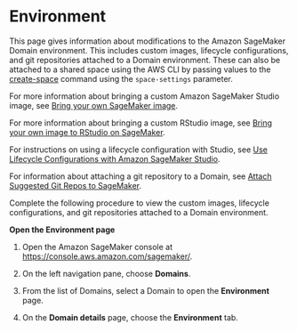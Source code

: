 # Environment<a name="domain-space-environment"></a>

 This page gives information about modifications to the Amazon SageMaker Domain environment\. This includes custom images, lifecycle configurations, and git repositories attached to a Domain environment\. These can also be attached to a shared space using the AWS CLI by passing values to the [create\-space](https://awscli.amazonaws.com/v2/documentation/api/latest/reference/sagemaker/create-space.html) command using the `space-settings` parameter\.

 For more information about bringing a custom Amazon SageMaker Studio image, see [Bring your own SageMaker image](https://docs.aws.amazon.com/sagemaker/latest/dg/studio-byoi.html)\. 

 For more information about bringing a custom RStudio image, see [Bring your own image to RStudio on SageMaker](https://docs.aws.amazon.com/sagemaker/latest/dg/rstudio-byoi.html)\. 

 For instructions on using a lifecycle configuration with Studio, see [Use Lifecycle Configurations with Amazon SageMaker Studio](https://docs.aws.amazon.com/sagemaker/latest/dg/studio-lcc.html)\. 

For information about attaching a git repository to a Domain, see [Attach Suggested Git Repos to SageMaker](https://docs.aws.amazon.com/sagemaker/latest/dg/studio-git-attach.html)\. 

Complete the following procedure to view the custom images, lifecycle configurations, and git repositories attached to a Domain environment\.

 **Open the Environment page** 

1. Open the Amazon SageMaker console at [https://console\.aws\.amazon\.com/sagemaker/](https://console.aws.amazon.com/sagemaker/)\.

1. On the left navigation pane, choose **Domains**\. 

1.  From the list of Domains, select a Domain to open the **Environment** page\. 

1. On the **Domain details** page, choose the **Environment** tab\. 